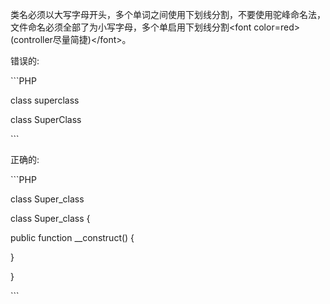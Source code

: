 类名必须以大写字母开头，多个单词之间使用下划线分割，不要使用驼峰命名法，文件命名必须全部了为小写字母，多个单启用下划线分割&lt;font color=red&gt;\(controller尽量简捷\)&lt;\/font&gt;。



错误的:



\`\`\`PHP

class superclass

class SuperClass

\`\`\`

正确的:



\`\`\`PHP

class Super\_class

class Super\_class {



 public function \_\_construct\(\) {



 }

}

\`\`\`


